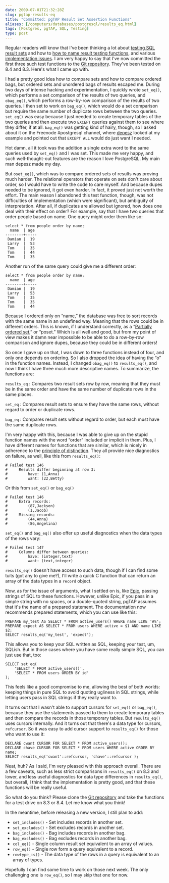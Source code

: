 ```yaml
--- 
date: 2009-07-01T21:32:28Z
slug: pgtap-results-eq
title: "Committed: pgTAP Result Set Assertion Functions"
aliases: [/computers/databases/postgresql/results_eq.html]
tags: [Postgres, pgTAP, SQL, Testing]
type: post
---
```


Regular readers will know that I've been thinking a lot about [testing SQL
result sets] and how to [how to name result testing functions], and various
[implementation issues]. I am very happy to say that I've now committed the
first three such test functions to the [Git repository]. They've been tested on
8.4 and 8.3. Here's what I came up with.

I had a pretty good idea how to compare sets and how to compare ordered bags,
but ordered sets and unordered bags of results escaped me. During two days of
intense hacking and experimentation, I quickly wrote `set_eq()`, which performs
a set comparison of the results of two queries, and `obag_eq()`, which performs
a row-by-row comparison of the results of two queries. I then set to work on
`bag_eq()`, which would do a set comparison but require the same number of
duplicate rows between the two queries. `set_eq()` was easy because I just
needed to create temporary tables of the two queries and then execute two
`EXCEPT` queries against them to see where they differ, if at all. `bag_eq()`
was getting kind of hairy, though, so I asked about it on the Freenode
\#postgresql channel, where [depesz] looked at my example and pointed out that
`EXCEPT ALL` would do just want I needed.

Hot damn, all it took was the addition a single extra word to the same queries
used by `set_eq()` and I was set. This made me very happy, and such
well-thought-out features are the reason I love PostgreSQL. My main man depesz
made my day.

But `oset_eq()`, which was to compare ordered sets of results was proving much
harder. The relational operators that operate on sets don't care about order, so
I would have to write the code to care myself. And because dupes needed to be
ignored, it got even harder. In fact, it proved just not worth the effort. The
main reason I abandoned this test function, though, was not difficulties of
implementation (which were significant), but ambiguity of interpretation. After
all, if duplicates are allowed but ignored, how does one deal with their effect
on order? For example, say that I have two queries that order people based on
name. One query might order them like so:

    select * from people order by name;
      name  | age 
    --------+-----
     Damian |  19
     Larry  |  53
     Tom    |  35
     Tom    |  44
     Tom    |  35

Another run of the same query could give me a different order:

    select * from people order by name;
      name  | age 
    --------+-----
     Damian |  19
     Larry  |  53
     Tom    |  35
     Tom    |  35
     Tom    |  44

Because I ordered only on “name,” the database was free to sort records with the
same name in an undefined way. Meaning that the rows could be in different
orders. This is known, if I understand correctly, as a “[Partially ordered
set],” or “poset.” Which is all well and good, but from my point of view makes
it damn near impossible to be able to do a row-by-row comparison and ignore
dupes, because they could be in different orders!

So once I gave up on that, I was down to three functions instead of four, and
only one depends on ordering. So I also dropped the idea of having the “o” in
the function names. Instead, I changed `obag_eq()` to `results_eq()`, and now I
think I have three much more descriptive names. To summarize, the functions are:

`results_eq`
:   Compares two result sets row by row, meaning that they must be in the same
    order and have the same number of duplicate rows in the same places.

`set_eq`
:   Compares result sets to ensure they have the same rows, without regard to
    order or duplicate rows.

`bag_eq`
:   Compares result sets without regard to order, but each must have the same
    duplicate rows.

I'm very happy with this, because I was able to give up on the stupid function
names with the word “order” included or implicit in them. Plus, I have different
names for functions that are similar, which is nicely in adherence to the
[principle of distinction]. They all provide nice diagnostics on failure, as
well, like this from `results_eq()`:

    # Failed test 146
    #     Results differ beginning at row 3:
    #         have: (1,Anna)
    #         want: (22,Betty)

Or this from `set_eq()` or `bag_eq()`

    # Failed test 146
    #     Extra records:
    #         (87,Jackson)
    #         (1,Jacob)
    #     Missing records:
    #         (44,Anna)
    #         (86,Angelina)

`set_eq()` and `bag_eq()` also offer up useful diagnostics when the data types
of the rows vary:

    # Failed test 147
    #     Columns differ between queries:
    #         have: (integer,text)
    #         want: (text,integer)

`results_eq()` doesn't have access to such data, though if I can find some tuits
(got any to give me?), I'll write a quick C function that can return an array of
the data types in a `record` object.

Now, as for the issue of arguments, what I settled on is, like [Epic], passing
strings of SQL to these functions. However, unlike Epic, if you pass in a simple
string with no spaces, or a double-quoted string, pgTAP assumes that it's the
name of a prepared statement. The documentation now recommends prepared
statements, which you can use like this:

``` postgres
PREPARE my_test AS SELECT * FROM active_users() WHERE name LIKE 'A%';
PREPARE expect AS SELECT * FROM users WHERE active = $1 AND name LIKE $2;
SELECT results_eq('my_test', 'expect');
```

This allows you to keep your SQL written as SQL, keeping your test, um, SQLish.
But in those cases where you have some really simple SQL, you can just use that,
too:

``` postgres
SELECT set_eq(
    'SELECT * FROM active_users()',
    'SELECT * FROM users ORDER BY id'
);
```

This feels like a good compromise to me, allowing the best of both worlds:
keeping things in pure SQL to avoid quoting ugliness in SQL strings, while
letting users pass in SQL strings if they really want to.

It turns out that I wasn't able to support cursors for `set_eq()` or `bag_eq()`,
because they use the statements passed to them to create temporary tables and
then compare the records in those temporary tables. But `results_eq()` uses
cursors internally. And it turns out that there's a data type for cursors,
`refcursor`. So it was easy to add cursor support to `results_eq()` for those
who want to use it:

``` postgres
DECLARE cwant CURSOR FOR SELECT * FROM active_users();
DECLARE chave CURSOR FOR SELECT * FROM users WHERE active ORDER BY name;
SELECT results_eq('cwant'::refcursor, 'chave'::refcursor );
```

Neat, huh? As I said, I'm very pleased with this approach overall. There are a
few caveats, such as less strict comparisons in `results_eq()` on 8.3 and lower,
and less useful diagnostics for data type differences in `results_eq()`, but
overall, I think that the implementation is pretty good, and that these
functions will be really useful.

So what do you think? Please clone the [Git repository] and take the functions
for a test drive on 8.3 or 8.4. Let me know what you think!

In the meantime, before releasing a new version, I still plan to add:

-   `set_includes()` - Set includes records in another set.
-   `set_excludes()` - Set excludes records in another set.
-   `bag_includes()` - Bag includes records in another bag.
-   `bag_excludes()` - Bag excludes records in another bag.
-   `col_eq()` - Single column result set equivalent to an array of values.
-   `row_eq()` - Single row form a query equivalent to a record.
-   `rowtype_is()` - The data type of the rows in a query is equivalent to an
    array of types.

Hopefully I can find some time to work on those next week. The only challenging
one is `row_eq()`, so I may skip that one for now.

  [testing SQL result sets]: /computers/databases/postgresql/comparing-relations.html
    "Thoughts on Testing SQL Result Sets"
  [how to name result testing functions]: /computers/databases/postgresql/result-testing-function-names.html
    "Need Help Naming Result Set Testing Functions"
  [implementation issues]: /computers/databases/postgresql/set_testing_update.html
    "pgTAP Set-Testing Update"
  [Git repository]: http://github.com/theory/pgtap/tree/master/
    "Get the pgTAP source on GitHub"
  [depesz]: http://www.depesz.com/ "select * from depesz"
  [Partially ordered set]: https://en.wikipedia.org/wiki/Partially_ordered_set
    "Wikipedia: Partially ordered set"
  [principle of distinction]: http://www.perl.com/pub/a/2003/06/25/perl6essentials.html
    "Perl 6 Design Philosophy"
  [Epic]: http://epictest.org/
    "Epic, more full of fail than any other testing tool"
